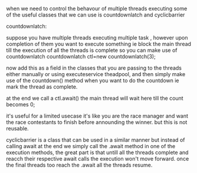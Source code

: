 
when we need to control the behavour of multiple threads executing some of the useful classes that we can use is countdownlatch and cyclicbarrier

countdownlatch:

suppose you have multiple threads executing multiple task , however upon completion of them you want to execute something ie block the main thread till the execution of all the threads is complete so you can make use of countdownlatch
countdownlatch ctl=new countdownlatch(3);

now add this as a field in the classes that you are passing to the threads either manually or using executeservice theadpool, and then simply make use of the countdown() method when you want to do the countdown ie mark the thread as complete.

at the end we call a ctl.await() the main thread will wait here till the count becomes 0;

it's useful for a limited usecase it's like you are the race manager and want the race contestants to finish before announding the winner.
but this is not reusable.

cyclicbarrier is a class that can be used in a similar manner but instead of calling await at the end we simply call the .await method in one of the execution methods, the great part is that untill all the threads complete and reacch their respective  await calls the execution won't move forward. once the final threads too reach the .await all the threads resume.